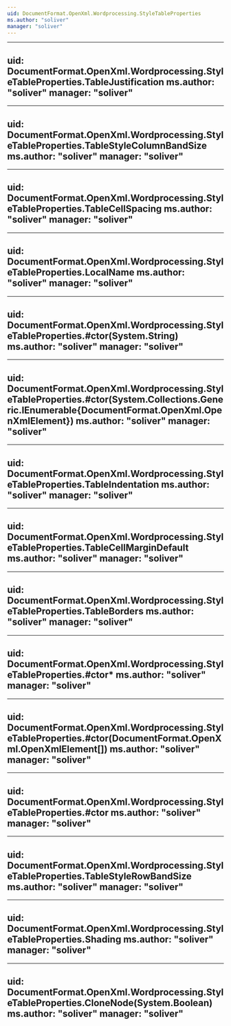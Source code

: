 ```yaml
---
uid: DocumentFormat.OpenXml.Wordprocessing.StyleTableProperties
ms.author: "soliver"
manager: "soliver"
---
```


---
uid: DocumentFormat.OpenXml.Wordprocessing.StyleTableProperties.TableJustification
ms.author: "soliver"
manager: "soliver"
---

---
uid: DocumentFormat.OpenXml.Wordprocessing.StyleTableProperties.TableStyleColumnBandSize
ms.author: "soliver"
manager: "soliver"
---

---
uid: DocumentFormat.OpenXml.Wordprocessing.StyleTableProperties.TableCellSpacing
ms.author: "soliver"
manager: "soliver"
---

---
uid: DocumentFormat.OpenXml.Wordprocessing.StyleTableProperties.LocalName
ms.author: "soliver"
manager: "soliver"
---

---
uid: DocumentFormat.OpenXml.Wordprocessing.StyleTableProperties.#ctor(System.String)
ms.author: "soliver"
manager: "soliver"
---

---
uid: DocumentFormat.OpenXml.Wordprocessing.StyleTableProperties.#ctor(System.Collections.Generic.IEnumerable{DocumentFormat.OpenXml.OpenXmlElement})
ms.author: "soliver"
manager: "soliver"
---

---
uid: DocumentFormat.OpenXml.Wordprocessing.StyleTableProperties.TableIndentation
ms.author: "soliver"
manager: "soliver"
---

---
uid: DocumentFormat.OpenXml.Wordprocessing.StyleTableProperties.TableCellMarginDefault
ms.author: "soliver"
manager: "soliver"
---

---
uid: DocumentFormat.OpenXml.Wordprocessing.StyleTableProperties.TableBorders
ms.author: "soliver"
manager: "soliver"
---

---
uid: DocumentFormat.OpenXml.Wordprocessing.StyleTableProperties.#ctor*
ms.author: "soliver"
manager: "soliver"
---

---
uid: DocumentFormat.OpenXml.Wordprocessing.StyleTableProperties.#ctor(DocumentFormat.OpenXml.OpenXmlElement[])
ms.author: "soliver"
manager: "soliver"
---

---
uid: DocumentFormat.OpenXml.Wordprocessing.StyleTableProperties.#ctor
ms.author: "soliver"
manager: "soliver"
---

---
uid: DocumentFormat.OpenXml.Wordprocessing.StyleTableProperties.TableStyleRowBandSize
ms.author: "soliver"
manager: "soliver"
---

---
uid: DocumentFormat.OpenXml.Wordprocessing.StyleTableProperties.Shading
ms.author: "soliver"
manager: "soliver"
---

---
uid: DocumentFormat.OpenXml.Wordprocessing.StyleTableProperties.CloneNode(System.Boolean)
ms.author: "soliver"
manager: "soliver"
---
